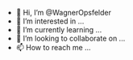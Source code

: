 - 👋 Hi, I’m @WagnerOpsfelder
- 👀 I’m interested in ...
- 🌱 I’m currently learning ...
- 💞️ I’m looking to collaborate on ...
- 📫 How to reach me ...

<!---
WagnerOpsfelder/WagnerOpsfelder is a ✨ special ✨ repository because its `README.md` (this file) appears on your GitHub profile.
You can click the Preview link to take a look at your changes.
--->
